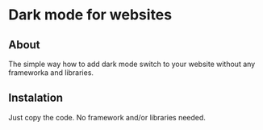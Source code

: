 # Dark mode for websites

## About
The simple way how to add dark mode switch to your website without any frameworka and libraries. 

## Instalation 
Just copy the code. No framework and/or libraries needed. 
